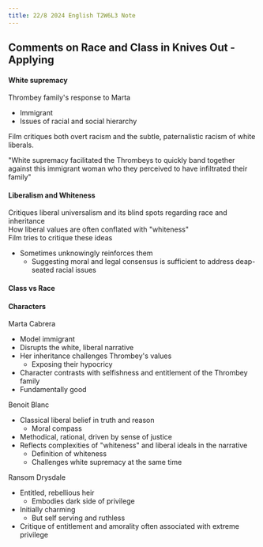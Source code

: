 ```yaml
---
title: 22/8 2024 English T2W6L3 Note
---
```

## Comments on Race and Class in Knives Out - Applying
#### White supremacy
Thrombey family's response to Marta
- Immigrant
- Issues of racial and social hierarchy

Film critiques both overt racism and the subtle, paternalistic racism of white liberals.

"White supremacy facilitated the Thrombeys to quickly band together against this immigrant woman who they perceived to have infiltrated their family"

#### Liberalism and Whiteness
Critiques liberal universalism and its blind spots regarding race and inheritance  
How liberal values are often conflated with "whiteness"  
Film tries to critique these ideas
- Sometimes unknowingly reinforces them
	- Suggesting moral and legal consensus is sufficient to address deap-seated racial issues

#### Class vs Race

#### Characters
Marta Cabrera
- Model immigrant
- Disrupts the white, liberal narrative
- Her inheritance challenges Thrombey's values
	- Exposing their hypocricy
- Character contrasts with selfishness and entitlement of the Thrombey family
- Fundamentally good

Benoit Blanc
- Classical liberal belief in truth and reason
	- Moral compass
- Methodical, rational, driven by sense of justice
- Reflects complexities of "whiteness" and liberal ideals in the narrative
	- Definition of whiteness
	- Challenges white supremacy at the same time

Ransom Drysdale
- Entitled, rebellious heir
	- Embodies dark side of privilege
- Initially charming
	- But self serving and ruthless
- Critique of entitlement and amorality often associated with extreme privilege